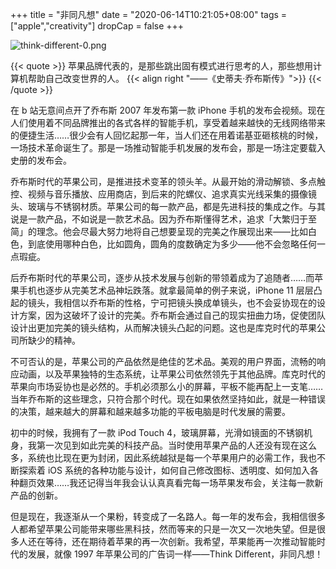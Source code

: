 +++
title = "非同凡想"
date = "2020-06-14T10:21:05+08:00"
tags = ["apple","creativity"]
dropCap = false
+++

![think-different-0.png](/images/think-different.png)

{{< quote >}}
苹果品牌代表的，是那些跳出固有模式进行思考的人，那些想用计算机帮助自己改变世界的人。
{{< align right "——《史蒂夫·乔布斯传》">}}
{{< /quote >}}

在 b 站无意间点开了乔布斯 2007 年发布第一款 iPhone 手机的发布会视频。现在人们使用着不同品牌推出的各式各样的智能手机，享受着越来越快的无线网络带来的便捷生活……很少会有人回忆起那一年，当人们还在用着诺基亚砸核桃的时候，一场技术革命诞生了。那是一场推动智能手机发展的发布会，那是一场注定要载入史册的发布会。

乔布斯时代的苹果公司，是推进技术变革的领头羊。从最开始的滑动解锁、多点触控、视频与音乐播放、应用商店，到后来的陀螺仪、追求真实光线采集的摄像镜头、玻璃与不锈钢材质。苹果公司的每一款产品，都是先进科技的集成之作。与其说是一款产品，不如说是一款艺术品。因为乔布斯懂得艺术，追求「大繁归于至简」的理念。他会尽最大努力地将自己想要呈现的完美之作展现出来——比如白色，到底使用哪种白色，比如圆角，圆角的度数确定为多少——他不会忽略任何一点瑕疵。

后乔布斯时代的苹果公司，逐步从技术发展与创新的带领着成为了追随者……而苹果手机也逐步从完美艺术品神坛跌落。就拿最简单的例子来说，iPhone 11 层层凸起的镜头，我相信以乔布斯的性格，宁可把镜头换成单镜头，也不会妥协现在的设计方案，因为这破坏了设计的完美。乔布斯会通过自己的现实扭曲力场，促使团队设计出更加完美的镜头结构，从而解决镜头凸起的问题。这也是库克时代的苹果公司所缺少的精神。

不可否认的是，苹果公司的产品依然是绝佳的艺术品。美观的用户界面，流畅的响应动画，以及苹果独特的生态系统，让苹果公司依然领先于其他品牌。库克时代的苹果向市场妥协也是必然的。手机必须那么小的屏幕，平板不能再配上一支笔……当年乔布斯的这些理念，只符合那个时代。现在如果依然坚持如此，就是一种错误的决策，越来越大的屏幕和越来越多功能的平板电脑是时代发展的需要。

初中的时候，我拥有了一款 iPod Touch 4，玻璃屏幕，光滑如镜面的不锈钢机身，我第一次见到如此完美的科技产品。当时使用苹果产品的人还没有现在这么多，系统也比现在更为封闭，因此系统越狱是每一个苹果用户的必需工作，我也不断探索着 iOS 系统的各种功能与设计，如何自己修改图标、透明度、如何加入各种翻页效果……我还记得当年我会认认真真看完每一场苹果发布会，关注每一款新产品的创新。

但是现在，我逐渐从一个果粉，转变成了一名路人。每一年的发布会，我相信很多人都希望苹果公司能带来哪些黑科技，然而等来的只是一次又一次地失望。但是很多人还在等待，还在期待着苹果的再一次创新。我希望，苹果能再一次推动智能时代的发展，就像 1997 年苹果公司的广告词一样——Think Different，非同凡想！